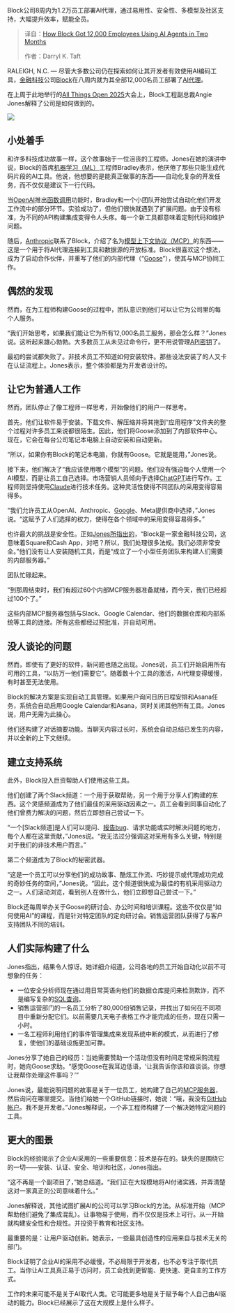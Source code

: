 
<!--
title: Block狂飙！两月让1.2万员工变身AI高手
cover: https://cdn.thenewstack.io/media/2025/10/9dfa3b0a-alex-kotliarskyi-qbpzgqemskg-unsplash-1.jpg
summary: Block公司8周内为1.2万员工部署AI代理，通过易用性、安全性、多模型及社区支持，大幅提升效率，赋能全员。
-->

Block公司8周内为1.2万员工部署AI代理，通过易用性、安全性、多模型及社区支持，大幅提升效率，赋能全员。

> 译自：[How Block Got 12,000 Employees Using AI Agents in Two Months](https://thenewstack.io/how-block-got-12000-employees-using-ai-agents-in-two-months/)
> 
> 作者：Darryl K. Taft

RALEIGH, N.C. — 尽管大多数公司仍在探索如何让其开发者有效使用AI编码工具，[金融科技](https://thenewstack.io/the-staging-bottleneck-microservices-testing-in-fintech/)公司[Block](https://block.xyz/)在八周内就为其全部12,000名员工部署了[AI代理](https://thenewstack.io/ai-agents-and-their-life-cycle-what-you-should-know/)。

在上周于此地举行的[All Things Open 2025](https://2025.allthingsopen.org/)大会上，Block工程副总裁Angie Jones解释了公司是如何做到的。

[![](https://cdn.thenewstack.io/media/2025/10/f8a79e6a-pxl_20251014_143224926-1-1.jpg)](https://cdn.thenewstack.io/media/2025/10/f8a79e6a-pxl_20251014_143224926-1-1.jpg)

## 小处着手

和许多科技成功故事一样，这个故事始于一位沮丧的工程师。Jones在她的演讲中说，Block的首席[机器学习（ML）](https://thenewstack.io/use-these-tools-to-build-accurate-machine-learning-models/)工程师Bradley表示，他厌倦了那些只能生成代码片段的AI工具。他说，他想要的是能真正做事的东西——自动化复杂的开发任务，而不仅仅是建议下一行代码。

当[OpenAI](https://openai.com/)推出[函数调用](https://thenewstack.io/getting-started-with-function-calling-in-llms/)功能时，Bradley和一个小团队开始尝试自动化他们开发工作流中的部分环节。实验成功了，但他们很快就遇到了扩展问题。由于没有标准，为不同的API构建集成变得令人头疼。每一个新工具都意味着定制代码和维护问题。

随后，[Anthropic](https://www.anthropic.com/)联系了Block，介绍了名为[模型上下文协议（MCP）](https://thenewstack.io/model-context-protocol-a-primer-for-the-developers/)的东西——这是一个用于将AI代理连接到工具和数据源的开放标准。Block很喜欢这个想法，成为了启动合作伙伴，并重写了他们的内部代理（“[Goose](https://github.com/block/goose)”），使其与MCP协同工作。

## 偶然的发现

然而，在为工程师构建Goose的过程中，团队意识到他们可以让它为公司里的每个人服务。

“我们开始思考，如果我们能让它为所有12,000名员工服务，那会怎么样？”Jones说。这听起来雄心勃勃。大多数员工从未见过命令行，更不用说管理[API密钥](https://thenewstack.io/why-your-api-keys-are-leaving-you-vulnerable-to-attack/)了。

最初的尝试都失败了。非技术员工不知道如何安装软件。那些设法安装了的人又卡在认证流程上。Jones表示，整个体验都是为开发者设计的。

## 让它为普通人工作

然而，团队停止了像工程师一样思考，开始像他们的用户一样思考。

首先，他们让软件易于安装。下载文件、解压缩并将其拖到“应用程序”文件夹的整个过程对许多员工来说都很陌生。因此，他们将Goose添加到了内部软件中心。现在，它会在每台公司笔记本电脑上自动安装和自动更新。

“所以，如果你有Block的笔记本电脑，你就有Goose。它就是能用，”Jones说。

接下来，他们解决了“我应该使用哪个模型”的问题。他们没有强迫每个人使用一个AI模型，而是让员工自己选择。市场营销人员倾向于选择[ChatGPT](https://thenewstack.io/openai-launches-new-chatgpt-interface-designed-for-coding/)进行写作。工程师则坚持使用[Claude](https://thenewstack.io/claude-code-user-base-grows-300-as-anthropic-launches-enterprise-analytics-dashboard/)进行技术任务。这种灵活性使得不同团队的采用变得容易得多。

“我们允许员工从OpenAI、Anthropic、[Google](https://cloud.google.com/?utm_content=inline+mention)、Meta提供商中选择，”Jones说。“这赋予了人们选择的权力，使得在各个领域中的采用变得容易得多。”

也许最大的挑战是安全性。正如[Jones所指出的](https://thenewstack.io/whos-afraid-of-the-queen-of-devrel-angie-jones-of-block/)，“Block是一家金融科技公司，这意味着Square和Cash App，对吧？所以，我们处理很多法规。我们必须非常安全。”他们没有让人安装随机工具，而是“成立了一个小型任务团队来构建人们需要的内部服务器。”

团队忙碌起来。

“到那周结束时，我们有超过60个内部MCP服务器准备就绪，而今天，我们已经超过100个了。”

这些内部MCP服务器包括与Slack、Google Calendar、他们的数据仓库和内部系统等工具的连接。所有这些都经过预批准，并自动可用。

## 没人谈论的问题

然而，即使有了更好的软件，新问题也随之出现。Jones说，员工们开始启用所有可用的工具，“以防万一他们需要它”。随着数十个工具的激活，AI代理变得缓慢，有时甚至无法使用。

Block的解决方案是实现自动工具管理。如果用户询问日历日程安排和Asana任务，系统会自动启用Google Calendar和Asana，同时关闭其他所有工具。Jones说，用户无需为此操心。

他们还构建了对话摘要功能。当聊天内容过长时，系统会自动总结已发生的内容，并以全新的上下文继续。

## 建立支持系统

此外，Block投入巨资帮助人们使用这些工具。

他们创建了两个Slack频道：一个用于获取帮助，另一个用于分享人们构建的东西。这个灵感频道成为了他们最佳的采用驱动因素之一。员工会看到同事自动化了他们曾费力解决的问题，然后立即想自己尝试一下。

“一个[Slack频道]是人们可以提问、[报告bug](https://thenewstack.io/curl-fights-a-flood-of-ai-generated-bug-reports-from-hackerone/)、请求功能或实时解决问题的地方，每个人都在这里贡献，”Jones说。“我无法过分强调这对采用有多么关键，特别是对于我们的非技术用户而言。”

第二个频道成为了Block的秘密武器。

“这是一个员工可以分享他们的成功故事、酷炫工作流、巧妙提示或代理成功完成的奇妙任务的空间，”Jones说。“因此，这个频道很快成为最佳的有机采用驱动力之一。人们滚动浏览，看到别人在做什么，他们立即想自己尝试一下。”

Block还每周举办关于Goose的研讨会、办公时间和培训课程。这些不仅仅是“如何使用AI”的课程，而是针对特定团队的定向研讨会。销售运营团队获得了与客户支持团队不同的培训。

## 人们实际构建了什么

Jones指出，结果令人惊讶。她详细介绍道，公司各地的员工开始自动化以前不可想象的任务：

* 一位安全分析师现在通过用日常英语向他们的数据仓库提问来检测欺诈，而不是编写复杂的[SQL查询](https://thenewstack.io/how-to-write-sql-queries/)。
* 销售运营部门的一名员工分析了80,000份销售记录，并找出了如何在不同项目中重新分配它们。以前需要几天电子表格工作才能完成的任务，现在只需一小时。
* 一名工程师利用他们的事件管理集成来发现系统中断的模式，从而进行了修复，使他们的基础设施更加可靠。

Jones分享了她自己的经历：当她需要赞助一个活动但没有时间走常规采购流程时，她向Goose求助。“感觉Goose在我耳边低语，‘让我告诉你该和谁谈谈。你想让我帮你处理这件事吗？’”

Jones说，最能说明问题的故事是关于一位员工，她构建了自己的[MCP服务器](https://thenewstack.io/10-mcp-servers-for-frontend-developers/)，然后询问在哪里提交。当他们给她一个GitHub链接时，她说：“哦，我没有[GitHub帐户](https://thenewstack.io/git-push-how-to-use-the-cli-to-interact-with-github/)。我不是开发者。”Jones解释说，一个非工程师构建了一个解决她特定问题的工具。

## 更大的图景

Block的经验揭示了企业AI采用的一些重要信息：技术是存在的。缺失的是围绕它的一切——安装、认证、安全、培训和社区，Jones指出。

“这不再是一个副项目了，”她总结道。“我们正在大规模地将AI付诸实践，并弄清楚这对一家真正的公司意味着什么。”

Jones解释说，其他试图扩展AI的公司可以学习Block的方法。从标准开始（MCP帮助他们避免了集成混乱）。让事物易于使用，而不仅仅是技术上可行。从一开始就构建安全性和合规性。并投资于教育和社区支持。

最重要的是：让用户驱动创新。她表示，一些最具创造性的应用来自与技术无关的部门。

Block证明了企业AI的采用不必缓慢，不必局限于开发者，也不必专注于取代员工。当你让AI工具真正易于访问时，员工会找到更智能、更快速、更自主的工作方式。

工作的未来可能不是关于AI取代人类。它可能更多地是关于赋予每个人自己由AI驱动的能力。Block已经展示了这在大规模上是什么样子。